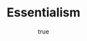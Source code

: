 ---
title: "Essentialism"
bookCover: "/assets/book-covers/essentialism.jpg"
slug: "essentialism"
bookAuthor: "Greg Mc Keown"
rating: 10
done: false
tags: []
summary: false
detailedNotes: false
amazonLink: ""
author:
  name: Rico Trebeljahr
  picture: "/assets/blog/profile.jpeg"
---